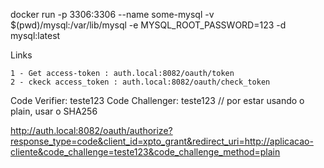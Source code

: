 docker run -p 3306:3306 --name some-mysql -v $(pwd)/mysql:/var/lib/mysql -e MYSQL_ROOT_PASSWORD=123 -d mysql:latest



Links 

    1 - Get access-token : auth.local:8082/oauth/token
    2 - ckeck access_token : auth.local:8082/oauth/check_token




Code Verifier: teste123
Code Challenger: teste123  // por estar usando o plain, usar o SHA256

http://auth.local:8082/oauth/authorize?response_type=code&client_id=xpto_grant&redirect_uri=http://aplicacao-cliente&code_challenge=teste123&code_challenge_method=plain

